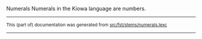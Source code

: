Numerals
Numerals in the Kiowa language are numbers.

* * *

<small>This (part of) documentation was generated from [src/fst/stems/numerals.lexc](https://github.com/giellalt/lang-kio/blob/main/src/fst/stems/numerals.lexc)</small>

---

